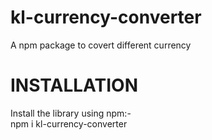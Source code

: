 # kl-currency-converter
A npm package to covert different currency


# INSTALLATION
Install the library using npm:-      
                              npm i kl-currency-converter

